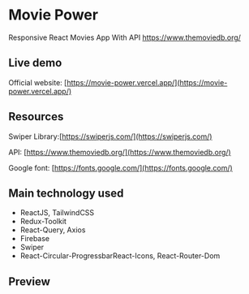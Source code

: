 # Movie Power

Responsive React Movies App With API https://www.themoviedb.org/

## Live demo

Official website: [https://movie-power.vercel.app/](https://movie-power.vercel.app/)

## Resources

Swiper Library:[https://swiperjs.com/](https://swiperjs.com/)

API: [https://www.themoviedb.org/](https://www.themoviedb.org/)

Google font: [https://fonts.google.com/](https://fonts.google.com/)

## Main technology used

- ReactJS, TailwindCSS
- Redux-Toolkit
- React-Query, Axios
- Firebase
- Swiper
- React-Circular-ProgressbarReact-Icons, React-Router-Dom

## Preview

